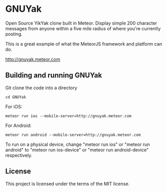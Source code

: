 # GNUYak
Open Source YikYak clone built in Meteor. Display simple 200 character messages from anyone within a five mile radius of where you're currently posting.

This is a great example of what the MeteorJS framework and platform can do.

http://gnuyak.meteor.com

## Building and running GNUYak
Git clone the code into a directory
```
cd GNUYak
```
For iOS:
```
meteor run ios --mobile-server=http://gnuyak.meteor.com
```

For Android:
```
meteor run android --mobile-server=http://gnuyak.meteor.com
```

To run on a physical device, change "meteor run ios" or "meteor run android" to "meteor run ios-device" or "meteor run android-device" respectively.

## License
This project is licensed under the terms of the MIT license.
